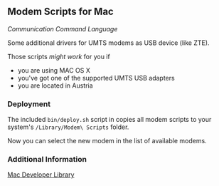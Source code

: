 ## Modem Scripts for Mac

*Communication Command Language*

Some additional drivers for UMTS modems as USB device (like ZTE).

Those scripts _might work_ for you if

* you are using MAC OS X
* you've got one of the supported UMTS USB adapters
* you are located in Austria


### Deployment

The included `bin/deploy.sh` script in copies all modem scripts to your
system's `/Library/Modem\ Scripts` folder.

Now you can select the new modem in the list of available modems.

### Additional Information

[Mac Developer Library](https://developer.apple.com/library/mac/documentation/hardwaredrivers/Reference/CCLScriptingRef/)

